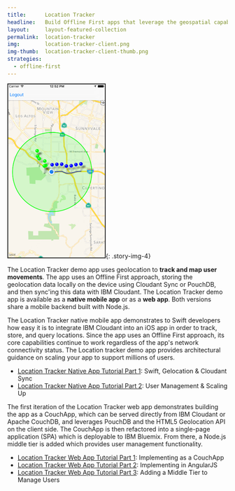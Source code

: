 ```yaml
---
title:      Location Tracker
headline:   Build Offline First apps that leverage the geospatial capabilities of IBM Cloudant.
layout:     layout-featured-collection
permalink:  location-tracker
img:        location-tracker-client.png
img-thumb:  location-tracker-client-thumb.png
strategies: 
  - offline-first
---
```


![Screen shot of the Location Tracker demo app.](/img/location-tracker-client.png "The Location Tracker demo app"){: .story-img-4}

The Location Tracker demo app uses geolocation to **track and map user movements**. The app uses an Offline First approach, storing the geolocation data locally on the device using Cloudant Sync or PouchDB, and then sync'ing this data with IBM Cloudant. The Location Tracker demo app is available as a **native mobile app** or as a **web app**. Both versions share a mobile backend built with Node.js.

The Location Tracker native mobile app demonstrates to Swift developers how easy it is to integrate IBM Cloudant into an iOS app in order to track, store, and query locations. Since the app uses an Offline First approach, its core capabilities continue to work regardless of the app's network connectivity status. The Location tracker demo app provides architectural guidance on scaling your app to support millions of users.

- [Location Tracker Native App Tutorial Part 1](https://developer.ibm.com/clouddataservices/2016/06/14/location-tracker-part-1-offline-first/): Swift, Gelocation & Cloudant Sync
- [Location Tracker Native App Tutorial Part 2](https://developer.ibm.com/clouddataservices/2016/08/11/location-tracker-part-2-database-per-user): User Management & Scaling Up

The first iteration of the Location Tracker web app demonstrates building the app as a CouchApp, which can be served directly from IBM Cloudant or Apache CouchDB, and leverages PouchDB and the HTML5 Geolocation API on the client side. The CouchApp is then refactored into a single-page application (SPA) which is deployable to IBM Bluemix. From there, a Node.js middle tier is added which provides user management functionality.

- [Location Tracker Web App Tutorial Part 1](https://github.com/cloudant-labs/location-tracker-couchapp/blob/master/tutorial/tutorial.adoc): Implementing as a CouchApp
- [Location Tracker Web App Tutorial Part 2](https://github.com/cloudant-labs/location-tracker-angular/blob/master/tutorial/tutorial.adoc): Implementing in AngularJS
- [Location Tracker Web App Tutorial Part 3](https://github.com/cloudant-labs/location-tracker-nodejs/blob/master/tutorial/tutorial.md): Adding a Middle Tier to Manage Users
